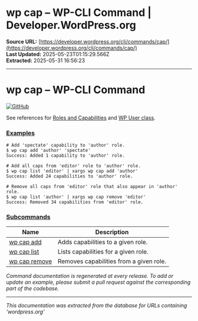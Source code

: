 # wp cap – WP-CLI Command | Developer.WordPress.org

**Source URL:** [https://developer.wordpress.org/cli/commands/cap/](https://developer.wordpress.org/cli/commands/cap/)  
**Last Updated:** 2025-05-23T01:15:29.566Z  
**Extracted:** 2025-05-31 16:56:23

---

# wp cap – WP-CLI Command

[![GitHub](https://make.wordpress.org/cli/wp-content/plugins/wporg-cli/assets/images/github-mark.svg)](https://github.com/wp-cli/role-command)

See references for [Roles and Capabilities](https://codex.wordpress.org/Roles_and_Capabilities) and [WP User class](https://codex.wordpress.org/Class_Reference/WP_User).

### [Examples](#examples)

```
# Add 'spectate' capability to 'author' role.
$ wp cap add 'author' 'spectate'
Success: Added 1 capability to 'author' role.

# Add all caps from 'editor' role to 'author' role.
$ wp cap list 'editor' | xargs wp cap add 'author'
Success: Added 24 capabilities to 'author' role.

# Remove all caps from 'editor' role that also appear in 'author' role.
$ wp cap list 'author' | xargs wp cap remove 'editor'
Success: Removed 34 capabilities from 'editor' role.
```

### [Subcommands](#subcommands)

| Name | Description |
| --- | --- |
| [wp cap add](https://developer.wordpress.org/cli/commands/cap/add/) | Adds capabilities to a given role. |
| [wp cap list](https://developer.wordpress.org/cli/commands/cap/list/) | Lists capabilities for a given role. |
| [wp cap remove](https://developer.wordpress.org/cli/commands/cap/remove/) | Removes capabilities from a given role. |

_Command documentation is regenerated at every release. To add or update an example, please submit a pull request against the corresponding part of the codebase._

---

*This documentation was extracted from the database for URLs containing 'wordpress.org'*
